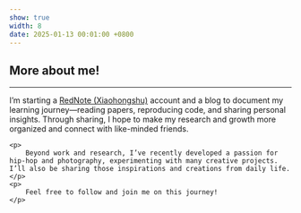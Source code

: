 ```yaml
---
show: true
width: 8
date: 2025-01-13 00:01:00 +0800
---
```


<div class="p-4">
    <h2>More about me!</h2>
    <hr />
    <p>
        I’m starting a <a href="https://www.xiaohongshu.com/user/profile/65336551000000002a018733" target="_blank">RedNote (Xiaohongshu)</a> account and a blog to document my learning journey—reading papers, reproducing code, and sharing personal insights. Through sharing, I hope to make my research and growth more organized and connect with like-minded friends.
    </p>
    
    <p>
        Beyond work and research, I’ve recently developed a passion for hip-hop and photography, experimenting with many creative projects. I’ll also be sharing those inspirations and creations from daily life.
    </p>
    <p>
        Feel free to follow and join me on this journey!
    </p>
</div>